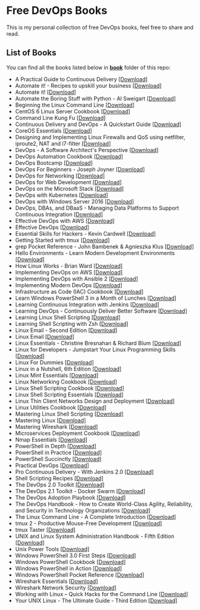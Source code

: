 # Free DevOps Books

This is my personal collection of free DevOps books, feel free to share and read.

## List of Books

You can find all the books listed below in [**book**](/book) folder of this repo:

* A Practical Guide to Continuous Delivery [[Download]](/book/A%20Practical%20Guide%20to%20Continuous%20Delivery.epub)
* Automate it! - Recipes to upskill your business [[Download]](/book/Automate%20it%21%20-%20Recipes%20to%20upskill%20your%20business.pdf)
* Automate it! [[Download]](/book/Automate%20it%21.pdf)
* Automate the Boring Stuff with Python - Al Sweigart [[Download]](/book/Automate%20the%20Boring%20Stuff%20with%20Python%20-%20Al%20Sweigart.epub)
* Beginning the Linux Command Line [[Download]](/book/Beginning%20the%20Linux%20Command%20Line.pdf)
* CentOS 6 Linux Server Cookbook [[Download]](/book/CentOS%206%20Linux%20Server%20Cookbook.pdf)
* Command Line Kung Fu [[Download]](/book/Command%20Line%20Kung%20Fu.epub)
* Continuous Delivery and DevOps - A Quickstart Guide [[Download]](/book/Continuous%20Delivery%20and%20DevOps%20-%20A%20Quickstart%20Guide.pdf)
* CoreOS Essentials [[Download]](/book/CoreOS%20Essentials.pdf)
* Designing and Implementing Linux Firewalls and QoS using netfilter, iproute2, NAT and l7-filter [[Download]](/book/Designing%20and%20Implementing%20Linux%20Firewalls%20and%20QoS%20using%20netfilter%2C%20iproute2%2C%20NAT%20and%20l7-filter.pdf)
* DevOps - A Software Architect's Perspective [[Download]](/book/DevOps%20-%20A%20Software%20Architect%27s%20Perspective.epub)
* DevOps Automation Cookbook [[Download]](/book/DevOps%20Automation%20Cookbook.pdf)
* DevOps Bootcamp [[Download]](/book/DevOps%20Bootcamp.pdf)
* DevOps For Beginners - Joseph Joyner [[Download]](/book/DevOps%20For%20Beginners%20-%20Joseph%20Joyner.epub)
* DevOps for Networking [[Download]](/book/DevOps%20for%20Networking.pdf)
* DevOps for Web Development [[Download]](/book/DevOps%20for%20Web%20Development.pdf)
* DevOps on the Microsoft Stack [[Download]](/book/DevOps%20on%20the%20Microsoft%20Stack.pdf)
* DevOps with Kubernetes [[Download]](/book/DevOps%20with%20Kubernetes.azw3)
* DevOps with Windows Server 2016 [[Download]](/book/DevOps%20with%20Windows%20Server%202016.pdf)
* DevOps, DBAs, and DBaaS - Managing Data Platforms to Support Continuous Integration [[Download]](/book/DevOps%2C%20DBAs%2C%20and%20DBaaS%20-%20Managing%20Data%20Platforms%20to%20Support%20Continuous%20Integration.pdf)
* Effective DevOps with AWS [[Download]](/book/Effective%20DevOps%20with%20AWS.azw3)
* Effective DevOps [[Download]](/book/Effective%20DevOps.pdf)
* Essential Skills for Hackers - Kevin Cardwell [[Download]](/book/Essential%20Skills%20for%20Hackers%20-%20Kevin%20Cardwell.epub)
* Getting Started with tmux [[Download]](/book/Getting%20Started%20with%20tmux.pdf)
* grep Pocket Reference - John Bambenek & Agnieszka Klus [[Download]](/book/grep%20Pocket%20Reference%20-%20John%20Bambenek%20%26%20Agnieszka%20Klus.epub)
* Hello Environments - Learn Modern Development Environments [[Download]](/book/Hello%20Environments%20-%20Learn%20Modern%20Development%20Environments.epub)
* How Linux Works - Brian Ward [[Download]](/book/How%20Linux%20Works%20-%20Brian%20Ward.epub)
* Implementing DevOps on AWS [[Download]](/book/Implementing%20DevOps%20on%20AWS.pdf)
* Implementing DevOps with Ansible 2 [[Download]](/book/Implementing%20DevOps%20with%20Ansible%202.epub)
* Implementing Modern DevOps [[Download]](/book/Implementing%20Modern%20DevOps.pdf)
* Infrastructure as Code (IAC) Cookbook [[Download]](/book/Infrastructure%20as%20Code%20%28IAC%29%20Cookbook.epub)
* Learn Windows PowerShell 3 in a Month of Lunches [[Download]](/book/Learn%20Windows%20PowerShell%203%20in%20a%20Month%20of%20Lunches.pdf)
* Learning Continuous Integration with Jenkins [[Download]](/book/Learning%20Continuous%20Integration%20with%20Jenkins.pdf)
* Learning DevOps - Continuously Deliver Better Software [[Download]](/book/Learning%20DevOps%20-%20Continuously%20Deliver%20Better%20Software.pdf)
* Learning Linux Shell Scripting [[Download]](/book/Learning%20Linux%20Shell%20Scripting.pdf)
* Learning Shell Scripting with Zsh [[Download]](/book/Learning%20Shell%20Scripting%20with%20Zsh.pdf)
* Linux Email - Second Edition [[Download]](/book/Linux%20Email%20-%20Second%20Edition.pdf)
* Linux Email [[Download]](/book/Linux%20Email.pdf)
* Linux Essentials - Christine Bresnahan & Richard Blum [[Download]](/book/Linux%20Essentials%20-%20Christine%20Bresnahan%20%26%20Richard%20Blum.epub)
* Linux for Developers - Jumpstart Your Linux Programming Skills [[Download]](/book/Linux%20for%20Developers%20-%20Jumpstart%20Your%20Linux%20Programming%20Skills.azw3)
* Linux For Dummies [[Download]](/book/Linux%20For%20Dummies.pdf)
* Linux in a Nutshell, 6th Edition [[Download]](/book/Linux%20in%20a%20Nutshell%2C%206th%20Edition.pdf)
* Linux Mint Essentials [[Download]](/book/Linux%20Mint%20Essentials.pdf)
* Linux Networking Cookbook [[Download]](/book/Linux%20Networking%20Cookbook.pdf)
* Linux Shell Scripting Cookbook [[Download]](/book/Linux%20Shell%20Scripting%20Cookbook.pdf)
* Linux Shell Scripting Essentials [[Download]](/book/Linux%20Shell%20Scripting%20Essentials.pdf)
* Linux Thin Client Networks Design and Deployment [[Download]](/book/Linux%20Thin%20Client%20Networks%20Design%20and%20Deployment.pdf)
* Linux Utilities Cookbook [[Download]](/book/Linux%20Utilities%20Cookbook.pdf)
* Mastering Linux Shell Scripting [[Download]](/book/Mastering%20Linux%20Shell%20Scripting.pdf)
* Mastering Linux [[Download]](/book/Mastering%20Linux.pdf)
* Mastering Wireshark [[Download]](/book/Mastering%20Wireshark.pdf)
* Microservices Deployment Cookbook [[Download]](/book/Microservices%20Deployment%20Cookbook.pdf)
* Nmap Essentials [[Download]](/book/Nmap%20Essentials.pdf)
* PowerShell in Depth [[Download]](/book/PowerShell%20in%20Depth.pdf)
* PowerShell in Practice [[Download]](/book/PowerShell%20in%20Practice.pdf)
* PowerShell Succinctly [[Download]](/book/PowerShell%20Succinctly.pdf)
* Practical DevOps [[Download]](/book/Practical%20DevOps.pdf)
* Pro Continuous Delivery - With Jenkins 2.0 [[Download]](/book/Pro%20Continuous%20Delivery%20-%20With%20Jenkins%202.0.pdf)
* Shell Scripting Recipes [[Download]](/book/Shell%20Scripting%20Recipes.pdf)
* The DevOps 2.0 Toolkit [[Download]](/book/The%20DevOps%202.0%20Toolkit.pdf)
* The DevOps 2.1 Toolkit - Docker Swarm [[Download]](/book/The%20DevOps%202.1%20Toolkit%20-%20Docker%20Swarm.pdf)
* The DevOps Adoption Playbook [[Download]](/book/The%20DevOps%20Adoption%20Playbook.pdf)
* The DevOps Handbook - How to Create World-Class Agility, Reliability, and Security in Technology Organizations [[Download]](/book/The%20DevOps%20Handbook%20-%20How%20to%20Create%20World-Class%20Agility%2C%20Reliability%2C%20and%20Security%20in%20Technology%20Organizations.epub)
* The Linux Command Line - A Complete Introduction [[Download]](/book/The%20Linux%20Command%20Line%20-%20A%20Complete%20Introduction.pdf)
* tmux 2 - Productive Mouse-Free Development [[Download]](/book/tmux%202%20-%20Productive%20Mouse-Free%20Development.epub)
* tmux Taster [[Download]](/book/tmux%20Taster.pdf)
* UNIX and Linux System Administration Handbook - Fifth Edition [[Download]](/book/UNIX%20and%20Linux%20System%20Administration%20Handbook%20-%20Fifth%20Edition.epub)
* Unix Power Tools [[Download]](/book/Unix%20Power%20Tools.pdf)
* Windows PowerShell 3.0 First Steps [[Download]](/book/Windows%20PowerShell%203.0%20First%20Steps.pdf)
* Windows PowerShell Cookbook [[Download]](/book/Windows%20PowerShell%20Cookbook.pdf)
* Windows PowerShell in Action [[Download]](/book/Windows%20PowerShell%20in%20Action.pdf)
* Windows PowerShell Pocket Reference [[Download]](/book/Windows%20PowerShell%20Pocket%20Reference.pdf)
* Wireshark Essentials [[Download]](/book/Wireshark%20Essentials.pdf)
* Wireshark Network Security [[Download]](/book/Wireshark%20Network%20Security.pdf)
* Working with Linux – Quick Hacks for the Command Line [[Download]](/book/Working%20with%20Linux%20%E2%80%93%20Quick%20Hacks%20for%20the%20Command%20Line.pdf)
* Your UNIX Linux - The Ultimate Guide - Third Edition [[Download]](/book/Your%20UNIX%20Linux%20-%20The%20Ultimate%20Guide%20-%20Third%20Edition.pdf)

